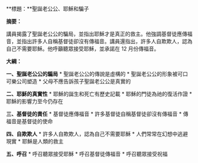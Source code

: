 **標題：**聖誕老公公、耶穌和騙子

**摘要：**

講員揭露了聖誕老公公的騙局，並指出耶穌才是真正的救主。他強調基督徒應傳福音，並指出許多人自稱基督徒卻沒有傳福音。講員還指出，許多人自欺欺人，認為自己不需要耶穌。他呼籲聽眾接受耶穌，並承諾在 12 月份傳福音。

**大綱：**

**一、聖誕老公公的騙局**
    * 聖誕老公公的傳說是虛構的
    * 聖誕老公公的形象被可口可樂公司塑造
    * 父母不應告訴孩子聖誕老公公是真實的

**二、耶穌的真實性**
    * 耶穌的誕生和死亡有歷史記載
    * 耶穌的門徒為祂的復活作證
    * 耶穌的影響力至今仍存在

**三、基督徒的責任**
    * 基督徒應傳福音
    * 許多基督徒自稱基督徒卻沒有傳福音
    * 傳福音是基督徒的使命

**四、自欺欺人**
    * 許多人自欺欺人，認為自己不需要耶穌
    * 人們常常在幻想中逃避現實
    * 耶穌是人類的救主

**五、呼召**
    * 呼召聽眾接受耶穌
    * 呼召基督徒傳福音
    * 呼召聽眾接受祝福